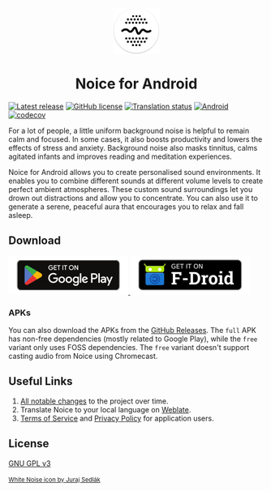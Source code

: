 <p align="center">
  <a href="https://trynoice.com">
    <img alt="Noice Logo" src="https://raw.githubusercontent.com/trynoice/.github/main/graphics/icon-round.png" width="92" />
  </a>
</p>
<h1 align="center">Noice for Android</h1>

[![Latest release][release-badge]][github-releases]
[![GitHub license][license-badge]][license]
[![Translation status][weblate-badge]][weblate]
[![Android][gw-android-badge]][gw-android]
[![codecov][codecov-badge]][codecov]

For a lot of people, a little uniform background noise is helpful to remain calm
and focused. In some cases, it also boosts productivity and lowers the effects
of stress and anxiety. Background noise also masks tinnitus, calms agitated
infants and improves reading and meditation experiences.

Noice for Android allows you to create personalised sound environments. It
enables you to combine different sounds at different volume levels to create
perfect ambient atmospheres. These custom sound surroundings let you drown out
distractions and allow you to concentrate. You can also use it to generate a
serene, peaceful aura that encourages you to relax and fall asleep.

## Download

<a href="https://play.google.com/store/apps/details?id=com.github.ashutoshgngwr.noice">
  <img src="https://raw.githubusercontent.com/trynoice/.github/main/graphics/get-it-on-google-play-badge.png" alt="Get it on Google Play" />
</a>
<a href="https://f-droid.org/app/com.github.ashutoshgngwr.noice">
  <img src="https://raw.githubusercontent.com/trynoice/.github/main/graphics/get-it-on-f-droid-badge.png" alt="Get it on F-Droid" />
</a>

### APKs

You can also download the APKs from the [GitHub Releases][github-releases].  The
`full` APK has non-free dependencies (mostly related to Google Play), while the
`free` variant only uses FOSS dependencies. The `free` variant doesn't support
casting audio from Noice using Chromecast.

## Useful Links

1. [All notable changes](https://github.com/trynoice/android-app/releases) to
   the project over time.
2. Translate Noice to your local language on [Weblate][weblate].
3. [Terms of Service](https://trynoice.com/terms-of-service) and [Privacy
   Policy](https://trynoice.com/privacy-policy) for application users.

## License

[GNU GPL v3][license]

<a href="https://thenounproject.com/icon/white-noise-1287855/">
  <small>White Noise icon by Juraj Sedlák</small>
</a>

[release-badge]: https://img.shields.io/github/tag-date/trynoice/android-app.svg?color=orange&label=release
[github-releases]: https://github.com/trynoice/android-app/releases/
[license-badge]: https://img.shields.io/github/license/trynoice/android-app.svg
[license]: LICENSE
[weblate-badge]: https://hosted.weblate.org/widgets/noice/-/svg-badge.svg
[weblate]: https://hosted.weblate.org/engage/noice/
[gw-android-badge]: https://github.com/trynoice/android-app/workflows/Android/badge.svg?event=push
[gw-android]: https://github.com/trynoice/android-app/actions?query=workflow%3AAndroid
[codecov-badge]: https://codecov.io/gh/trynoice/android-app/branch/main/graph/badge.svg
[codecov]: https://app.codecov.io/gh/trynoice/android-app/branch/main
